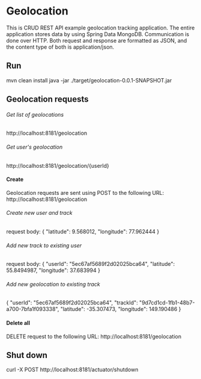 # Geolocation

This is CRUD REST API example geolocation tracking application.
The entire application stores data by using Spring Data MongoDB.
Communication is done over HTTP. Both request and response are formatted as JSON, and the content type of both is application/json.

## Run
mvn clean install
java -jar ./target/geolocation-0.0.1-SNAPSHOT.jar

## Geolocation requests

###### Get list of geolocations
http://localhost:8181/geolocation 

###### Get user's geolocation
http://localhost:8181/geolocation/{userId} 

#### Create 
Geolocation requests are sent using POST to the following URL: http://localhost:8181/geolocation 

###### Create new user and track
request body:
{
  "latitude": 9.568012, 
  "longitude": 77.962444
}
###### Add new track to existing user
request body:
{
  "userId": "5ec67af5689f2d02025bca64", 
  "latitude": 55.8494987, 
  "longitude": 37.683994
}


###### Add new geolocation to existing track
{
  "userId": "5ec67af5689f2d02025bca64",
  "trackId": "9d7cd1cd-1fb1-48b7-a700-7bfa1f093338", 
  "latitude": -35.307473, 
  "longitude": 149.190486
}

#### Delete all
DELETE request to the following URL: http://localhost:8181/geolocation 

## Shut down 
curl -X POST http://localhost:8181/actuator/shutdown
